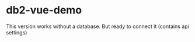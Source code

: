 # db2-vue-demo

This version works without a database. But ready to connect it (contains api settings)
